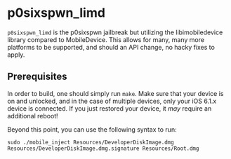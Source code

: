 # p0sixspwn_limd
`p0sixspwn_limd` is the p0sixspwn jailbreak but utilizing the libimobiledevice library compared to MobileDevice. This allows for many, many more platforms to be supported, and should an API change, no hacky fixes to apply.

## Prerequisites
In order to build, one should simply run `make`.
Make sure that your device is on and unlocked, and in the case of multiple devices, only your iOS 6.1.x device is connected.
If you just restored your device, it _may_ require an additional reboot!

Beyond this point, you can use the following syntax to run:

```
sudo ./mobile_inject Resources/DeveloperDiskImage.dmg Resources/DeveloperDiskImage.dmg.signature Resources/Root.dmg
```
